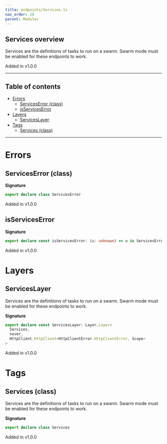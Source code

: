 ```yaml
---
title: endpoints/Services.ts
nav_order: 19
parent: Modules
---
```


## Services overview

Services are the definitions of tasks to run on a swarm. Swarm mode must be
enabled for these endpoints to work.

Added in v1.0.0

---

<h2 class="text-delta">Table of contents</h2>

- [Errors](#errors)
  - [ServicesError (class)](#serviceserror-class)
  - [isServicesError](#isserviceserror)
- [Layers](#layers)
  - [ServicesLayer](#serviceslayer)
- [Tags](#tags)
  - [Services (class)](#services-class)

---

# Errors

## ServicesError (class)

**Signature**

```ts
export declare class ServicesError
```

Added in v1.0.0

## isServicesError

**Signature**

```ts
export declare const isServicesError: (u: unknown) => u is ServicesError
```

Added in v1.0.0

# Layers

## ServicesLayer

Services are the definitions of tasks to run on a swarm. Swarm mode must be
enabled for these endpoints to work.

**Signature**

```ts
export declare const ServicesLayer: Layer.Layer<
  Services,
  never,
  HttpClient.HttpClient<HttpClientError.HttpClientError, Scope>
>
```

Added in v1.0.0

# Tags

## Services (class)

Services are the definitions of tasks to run on a swarm. Swarm mode must be
enabled for these endpoints to work.

**Signature**

```ts
export declare class Services
```

Added in v1.0.0
